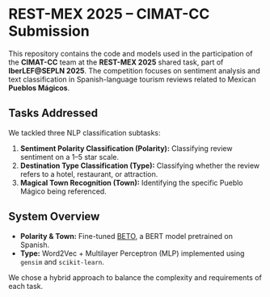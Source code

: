 # REST-MEX 2025 – CIMAT-CC Submission

This repository contains the code and models used in the participation of the **CIMAT-CC** team at the **REST-MEX 2025** shared task, part of **IberLEF@SEPLN 2025**. The competition focuses on sentiment analysis and text classification in Spanish-language tourism reviews related to Mexican **Pueblos Mágicos**.

## Tasks Addressed

We tackled three NLP classification subtasks:

1. **Sentiment Polarity Classification (Polarity):** Classifying review sentiment on a 1–5 star scale.
2. **Destination Type Classification (Type):** Classifying whether the review refers to a hotel, restaurant, or attraction.
3. **Magical Town Recognition (Town):** Identifying the specific Pueblo Mágico being referenced.

##  System Overview

- **Polarity & Town:** Fine-tuned [BETO](https://huggingface.co/dccuchile/bert-base-spanish-wwm-cased), a BERT model pretrained on Spanish.
- **Type:** Word2Vec + Multilayer Perceptron (MLP) implemented using `gensim` and `scikit-learn`.

We chose a hybrid approach to balance the complexity and requirements of each task.


